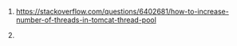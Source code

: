 1) https://stackoverflow.com/questions/6402681/how-to-increase-number-of-threads-in-tomcat-thread-pool

2) 
